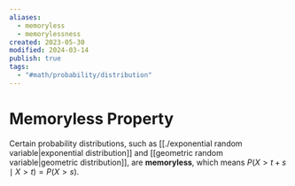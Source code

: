 ```yaml
---
aliases:
  - memoryless
  - memorylessness
created: 2023-05-30
modified: 2024-03-14
publish: true
tags:
  - "#math/probability/distribution"
---
```


# Memoryless Property
Certain probability distributions, such as [[./exponential random variable|exponential distribution]] and [[geometric random variable|geometric distribution]], are **memoryless**, which means $P(X>t+s \mid X>t)=P(X>s)$.